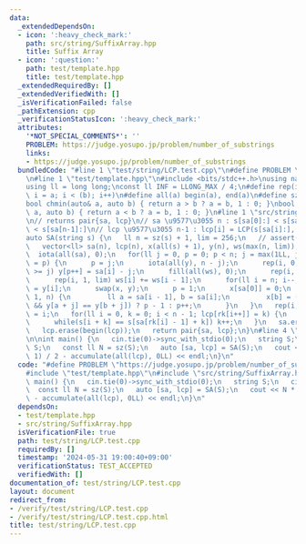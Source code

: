 ```yaml
---
data:
  _extendedDependsOn:
  - icon: ':heavy_check_mark:'
    path: src/string/SuffixArray.hpp
    title: Suffix Array
  - icon: ':question:'
    path: test/template.hpp
    title: test/template.hpp
  _extendedRequiredBy: []
  _extendedVerifiedWith: []
  _isVerificationFailed: false
  _pathExtension: cpp
  _verificationStatusIcon: ':heavy_check_mark:'
  attributes:
    '*NOT_SPECIAL_COMMENTS*': ''
    PROBLEM: https://judge.yosupo.jp/problem/number_of_substrings
    links:
    - https://judge.yosupo.jp/problem/number_of_substrings
  bundledCode: "#line 1 \"test/string/LCP.test.cpp\"\n#define PROBLEM \"https://judge.yosupo.jp/problem/number_of_substrings\"\
    \n#line 1 \"test/template.hpp\"\n#include <bits/stdc++.h>\nusing namespace std;\n\
    using ll = long long;\nconst ll INF = LLONG_MAX / 4;\n#define rep(i, a, b) for(ll\
    \ i = a; i < (b); i++)\n#define all(a) begin(a), end(a)\n#define sz(a) ssize(a)\n\
    bool chmin(auto& a, auto b) { return a > b ? a = b, 1 : 0; }\nbool chmax(auto&\
    \ a, auto b) { return a < b ? a = b, 1 : 0; }\n#line 1 \"src/string/SuffixArray.hpp\"\
    \n// returns pair{sa, lcp}\n// sa \u9577\u3055 n : s[sa[0]:] < s[sa[1]:] < \u2026\
    \ < s[sa[n-1]:]\n// lcp \u9577\u3055 n-1 : lcp[i] = LCP(s[sa[i]:], s[sa[i+1]:])\n\
    auto SA(string s) {\n   ll n = sz(s) + 1, lim = 256;\n   // assert(lim > ranges::max(s));\n\
    \   vector<ll> sa(n), lcp(n), x(all(s) + 1), y(n), ws(max(n, lim)), rk(n);\n \
    \  iota(all(sa), 0);\n   for(ll j = 0, p = 0; p < n; j = max(1LL, j * 2), lim\
    \ = p) {\n      p = j;\n      iota(all(y), n - j);\n      rep(i, 0, n) if(sa[i]\
    \ >= j) y[p++] = sa[i] - j;\n      fill(all(ws), 0);\n      rep(i, 0, n) ws[x[i]]++;\n\
    \      rep(i, 1, lim) ws[i] += ws[i - 1];\n      for(ll i = n; i--;) sa[--ws[x[y[i]]]]\
    \ = y[i];\n      swap(x, y);\n      p = 1;\n      x[sa[0]] = 0;\n      rep(i,\
    \ 1, n) {\n         ll a = sa[i - 1], b = sa[i];\n         x[b] = (y[a] == y[b]\
    \ && y[a + j] == y[b + j]) ? p - 1 : p++;\n      }\n   }\n   rep(i, 1, n) rk[sa[i]]\
    \ = i;\n   for(ll i = 0, k = 0; i < n - 1; lcp[rk[i++]] = k) {\n      if(k) k--;\n\
    \      while(s[i + k] == s[sa[rk[i] - 1] + k]) k++;\n   }\n   sa.erase(begin(sa));\n\
    \   lcp.erase(begin(lcp));\n   return pair{sa, lcp};\n}\n#line 4 \"test/string/LCP.test.cpp\"\
    \n\nint main() {\n   cin.tie(0)->sync_with_stdio(0);\n   string S;\n   cin >>\
    \ S;\n   const ll N = sz(S);\n   auto [sa, lcp] = SA(S);\n   cout << N * (N +\
    \ 1) / 2 - accumulate(all(lcp), 0LL) << endl;\n}\n"
  code: "#define PROBLEM \"https://judge.yosupo.jp/problem/number_of_substrings\"\n\
    #include \"test/template.hpp\"\n#include \"src/string/SuffixArray.hpp\"\n\nint\
    \ main() {\n   cin.tie(0)->sync_with_stdio(0);\n   string S;\n   cin >> S;\n \
    \  const ll N = sz(S);\n   auto [sa, lcp] = SA(S);\n   cout << N * (N + 1) / 2\
    \ - accumulate(all(lcp), 0LL) << endl;\n}\n"
  dependsOn:
  - test/template.hpp
  - src/string/SuffixArray.hpp
  isVerificationFile: true
  path: test/string/LCP.test.cpp
  requiredBy: []
  timestamp: '2024-05-31 19:00:40+09:00'
  verificationStatus: TEST_ACCEPTED
  verifiedWith: []
documentation_of: test/string/LCP.test.cpp
layout: document
redirect_from:
- /verify/test/string/LCP.test.cpp
- /verify/test/string/LCP.test.cpp.html
title: test/string/LCP.test.cpp
---
```

